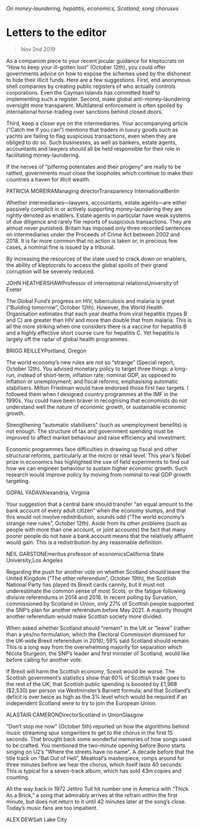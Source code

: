###### On money-laundering, hepatitis, economics, Scotland, song choruses
# Letters to the editor 
> Nov 2nd 2019 
As a companion piece to your recent jocular guidance for kleptocrats on “How to keep your ill-gotten loot” (October 12th), you could offer governments advice on how to expose the schemes used by the dishonest to hide their illicit funds. Here are a few suggestions. First, end anonymous shell companies by creating public registers of who actually controls corporations. Even the Cayman Islands has committed itself to implementing such a register. Second, make global anti-money-laundering oversight more transparent. Multilateral enforcement is often spoiled by international horse-trading over sanctions behind closed doors. 
Third, keep a closer eye on the intermediaries. Your accompanying article (“Catch me if you can”) mentions that traders in luxury goods such as yachts are failing to flag suspicious transactions, even when they are obliged to do so. Such businesses, as well as bankers, estate agents, accountants and lawyers should all be held responsible for their role in facilitating money-laundering. 
If the nerves of “pilfering potentates and their progeny” are really to be rattled, governments must close the loopholes which continue to make their countries a haven for illicit wealth. 
PATRICIA MOREIRAManaging directorTransparency InternationalBerlin 
Whether intermediaries—lawyers, accountants, estate agents—are either passively complicit in or actively supporting money-laundering they are rightly denoted as enablers. Estate agents in particular have weak systems of due diligence and rarely file reports of suspicious transactions. They are almost never punished. Britain has imposed only three recorded sentences on intermediaries under the Proceeds of Crime Act between 2002 and 2018. It is far more common that no action is taken or, in precious few cases, a nominal fine is issued by a tribunal. 
By increasing the resources of the state used to crack down on enablers, the ability of kleptocrats to access the global spoils of their grand corruption will be severely reduced. 
JOHN HEATHERSHAWProfessor of international relationsUniversity of Exeter 
The Global Fund’s progress on HIV, tuberculosis and malaria is great (“Building tomorrow”, October 12th). However, the World Health Organisation estimates that each year deaths from viral hepatitis (types B and C) are greater than HIV and more than double that from malaria. This is all the more striking when one considers there is a vaccine for hepatitis B and a highly effective short course cure for hepatitis C. Yet hepatitis is largely off the radar of global health programmes. 
BRIGG REILLEYPortland, Oregon 
The world economy’s new rules are not so “strange” (Special report, October 12th). You advised monetary policy to target three things: a long-run, instead of short-term, inflation rate; nominal GDP, as opposed to inflation or unemployment; and fiscal reforms, emphasising automatic stabilisers. Milton Friedman would have endorsed those first two targets. I followed them when I designed country programmes at the IMF in the 1990s. You could have been braver in recognising that economists do not understand well the nature of economic growth, or sustainable economic growth. 
Strengthening “automatic stabilisers” (such as unemployment benefits) is not enough. The structure of tax and government spending must be improved to affect market behaviour and raise efficiency and investment. 
Economic programmes face difficulties in drawing up fiscal and other structural reforms, particularly at the micro or retail level. This year’s Nobel prize in economics has highlighted the use of field experiments to find out how we can engineer behaviour to sustain higher economic growth. Such research would improve policy by moving from nominal to real GDP growth targeting. 
GOPAL YADAVAlexandria, Virginia 
Your suggestion that a central bank should transfer “an equal amount to the bank account of every adult citizen” when the economy slumps, and that this would not involve redistribution, sounds odd (“The world economy’s strange new rules”, October 12th). Aside from its other problems (such as people with more than one account, or joint accounts) the fact that many poorer people do not have a bank account means that the relatively affluent would gain. This is a redistribution by any reasonable definition. 
NEIL GARSTONEmeritus professor of economicsCalifornia State University,Los Angeles 
Regarding the push for another vote on whether Scotland should leave the United Kingdom (“The other referendum”, October 19th), the Scottish National Party has played its Brexit cards cannily, but it must not underestimate the common sense of most Scots, or the fatigue following divisive referendums in 2014 and 2016. In recent polling by Survation, commissioned by Scotland in Union, only 27% of Scottish people supported the SNP’s plan for another referendum before May 2021. A majority thought another referendum would make Scottish society more divided. 
When asked whether Scotland should “remain” in the UK or “leave” (rather than a yes/no formulation, which the Electoral Commission dismissed for the UK-wide Brexit referendum in 2016), 59% said Scotland should remain. This is a long way from the overwhelming majority for separation which Nicola Sturgeon, the SNP’s leader and first minister of Scotland, would like before calling for another vote. 
If Brexit will harm the Scottish economy, Scexit would be worse. The Scottish government’s statistics show that 60% of Scottish trade goes to the rest of the UK; that Scottish public spending is boosted by £1,968 ($2,530) per person via Westminster’s Barnett formula; and that Scotland’s deficit is over twice as high as the 3% level which would be required if an independent Scotland were to try to join the European Union. 
ALASTAIR CAMERONDirectorScotland in UnionGlasgow 
“Don’t stop me now” (October 5th) reported on how the algorithms behind music streaming spur songwriters to get to the chorus in the first 15 seconds. That brought back some wonderful memories of how songs used to be crafted. You mentioned the two-minute opening before Bono starts singing on U2’s “Where the streets have no name”. A decade before that the title track on “Bat Out of Hell”, Meatloaf’s masterpiece, romps around for three minutes before we hear the chorus, which itself lasts 40 seconds. This is typical for a seven-track album, which has sold 43m copies and counting. 
All the way back in 1972 Jethro Tull hit number one in America with “Thick As a Brick,” a song that admirably arrives at the refrain within the first minute, but does not return to it until 42 minutes later at the song’s close. Today’s music fans are too impatient. 
ALEX DEWSalt Lake City 
